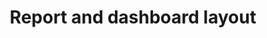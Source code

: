 ---
layout: collection
title: "Report and dashboard layout"
description: "Layout standards for reports and dashboards at the NHSBSA"
status: DRAFT
tags: data-viz-home
order: 20
collection_tag: dv-dashboard-layout
pagination:
  data: collections.dv-dashboard-layout
  size: 50
  alias: articles
---